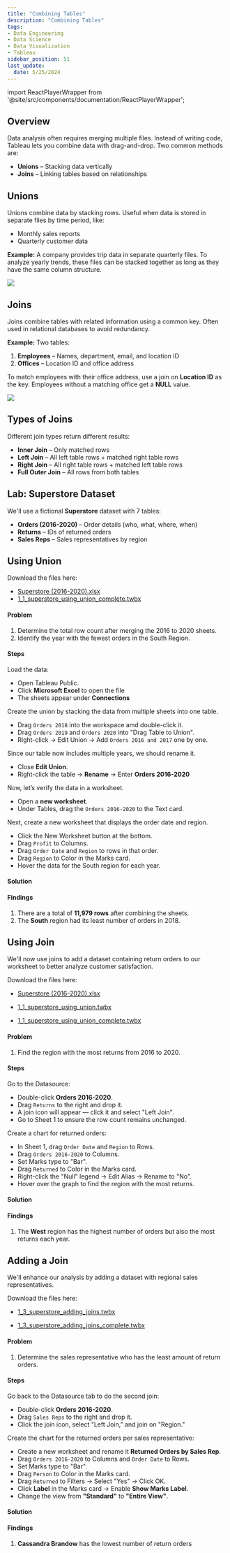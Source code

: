 ```yaml
---
title: "Combining Tables"
description: "Combining Tables"
tags: 
- Data Engineering
- Data Science
- Data Visualization
- Tableau
sidebar_position: 51
last_update:
  date: 5/25/2024
---
```



import ReactPlayerWrapper from '@site/src/components/documentation/ReactPlayerWrapper';


## Overview

Data analysis often requires merging multiple files. Instead of writing code, Tableau lets you combine data with drag-and-drop. Two common methods are:  

- **Unions** – Stacking data vertically  
- **Joins** – Linking tables based on relationships  

## Unions  

Unions combine data by stacking rows. Useful when data is stored in separate files by time period, like:  

- Monthly sales reports  
- Quarterly customer data  

**Example:** A company provides trip data in separate quarterly files. To analyze yearly trends, these files can be stacked together as long as they have the same column structure.  

<div class="img-center"> 

![](/img/docs/tableau-combine-data-union.png)

</div>

<!-- 
<div class="img-center"> 

![](/img/docs/Screenshot-2025-03-14-135224.png)

</div> -->


## Joins  

Joins combine tables with related information using a common key. Often used in relational databases to avoid redundancy.  

**Example:** Two tables:  

1. **Employees** – Names, department, email, and location ID  
2. **Offices** – Location ID and office address  

To match employees with their office address, use a join on **Location ID** as the key. Employees without a matching office get a **NULL** value.  

<div class="img-center"> 

![](/img/docs/tableau-combine-data-join.png)

</div>


## Types of Joins  

Different join types return different results:  

- **Inner Join** – Only matched rows  
- **Left Join** – All left table rows + matched right table rows  
- **Right Join** – All right table rows + matched left table rows  
- **Full Outer Join** – All rows from both tables  

## Lab: Superstore Dataset  

We'll use a fictional **Superstore** dataset with 7 tables:  

- **Orders (2016-2020)** – Order details (who, what, where, when)  
- **Returns** – IDs of returned orders  
- **Sales Reps** – Sales representatives by region  

## Using Union 

Download the files here:

- [Superstore (2016-2020).xlsx](https://github.com/joseeden/joeden/tree/master/docs/022-Data-Engineering/051-Tableau/000-Sample-Datasets/003-Connecting-Data/Datasources)
- [1_1_superstore_using_union_complete.twbx](https://github.com/joseeden/joeden/tree/master/docs/022-Data-Engineering/051-Tableau/000-Sample-Datasets/003-Connecting-Data/Workbooks)

#### Problem 

1. Determine the total row count after merging the 2016 to 2020 sheets.  
2. Identify the year with the fewest orders in the South Region.

#### Steps

Load the data:

- Open Tableau Public.
- Click **Microsoft Excel** to open the file  
- The sheets appear under **Connections**  

Create the union by stacking the data from multiple sheets into one table.  

- Drag `Orders 2018` into the workspace amd double-click it.
- Drag `Orders 2019` and `Orders 2020` into "Drag Table to Union".
- Right-click → Edit Union → Add `Orders 2016 and 2017` one by one.  

Since our table now includes multiple years, we should rename it.  

- Close **Edit Union**.
- Right-click the table → **Rename** → Enter **Orders 2016-2020**  

Now, let’s verify the data in a worksheet.  

- Open a **new worksheet**.
- Under Tables, drag the `Orders 2016-2020` to the Text card.

Next, create a new worksheet that displays the order date and region.

- Click the New Worksheet button at the bottom.
- Drag `Profit` to Columns.
- Drag `Order Date` and `Region` to rows in that order.
- Drag `Region` to Color in the Marks card.
- Hover the data for the South region for each year.

#### Solution 

<ReactPlayerWrapper 
    controls
    url='https://youtu.be/qHomEyxVeg4' 
/>


#### Findings 

1. There are a total of **11,979 rows** after combining the sheets.
2. The **South** region had its least number of orders in 2018.


## Using Join

We'll now use joins to add a dataset containing return orders to our worksheet to better analyze customer satisfaction.

Download the files here:

- [Superstore (2016-2020).xlsx](https://github.com/joseeden/joeden/tree/master/docs/022-Data-Engineering/051-Tableau/000-Sample-Datasets/003-Connecting-Data/Datasources)

- [1_1_superstore_using_union.twbx](https://github.com/joseeden/joeden/tree/master/docs/022-Data-Engineering/051-Tableau/000-Sample-Datasets/003-Connecting-Data/Workbooks)

- [1_1_superstore_using_union_complete.twbx](https://github.com/joseeden/joeden/tree/master/docs/022-Data-Engineering/051-Tableau/000-Sample-Datasets/003-Connecting-Data/Workbooks)


#### Problem 

1. Find the region with the most returns from 2016 to 2020.

#### Steps

Go to the Datasource:

- Double-click **Orders 2016-2020**.  
- Drag `Returns` to the right and drop it.  
- A join icon will appear — click it and select "Left Join".  
- Go to Sheet 1 to ensure the row count remains unchanged.  

Create a chart for returned orders:

- In Sheet 1, drag `Order Date` and `Region` to Rows.  
- Drag `Orders 2016-2020` to Columns.  
- Set Marks type to "Bar".  
- Drag `Returned` to Color in the Marks card.  
- Right-click the "Null" legend → Edit Alias → Rename to "No".  
- Hover over the graph to find the region with the most returns.  

#### Solution 

<ReactPlayerWrapper 
    controls
    url='https://youtu.be/iOO-HNfkH7E' 
/>


#### Findings 

1. The **West** region has the highest number of orders but also the most returns each year.


## Adding a Join 

We'll enhance our analysis by adding a dataset with regional sales representatives.

Download the files here:

- [1_3_superstore_adding_joins.twbx](https://github.com/joseeden/joeden/tree/master/docs/022-Data-Engineering/051-Tableau/000-Sample-Datasets/003-Connecting-Data/Workbooks)

- [1_3_superstore_adding_joins_complete.twbx](https://github.com/joseeden/joeden/tree/master/docs/022-Data-Engineering/051-Tableau/000-Sample-Datasets/003-Connecting-Data/Workbooks)


#### Problem 

1. Determine the sales representative who has the least amount of return orders.

#### Steps

Go back to the Datasource tab to do the second join:

- Double-click **Orders 2016-2020**.  
- Drag `Sales Reps` to the right and drop it.  
- Click the join icon, select "Left Join," and join on "Region." 

Create the chart for the returned orders per sales representative:

- Create a new worksheet and rename it **Returned Orders by Sales Rep**.  
- Drag `Orders 2016-2020` to Columns and `Order Date` to Rows.  
- Set Marks type to "Bar".  
- Drag `Person` to Color in the Marks card.  
- Drag `Returned` to Filters → Select "Yes" → Click OK.  
- Click **Label** in the Marks card → Enable **Show Marks Label**.  
- Change the view from **"Standard"** to **"Entire View"**.  


#### Solution 

<ReactPlayerWrapper 
    controls
    url='https://youtu.be/UpS2lG29wUw' 
/>


#### Findings 

1. **Cassandra Brandow** has the lowest number of return orders
